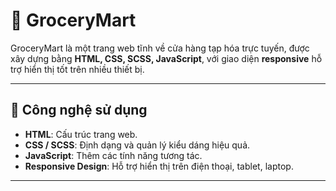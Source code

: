 # 🛒 GroceryMart

GroceryMart là một trang web tĩnh về cửa hàng tạp hóa trực tuyến, được xây dựng bằng **HTML, CSS, SCSS, JavaScript**, với giao diện **responsive** hỗ trợ hiển thị tốt trên nhiều thiết bị.

---

## 🚀 Công nghệ sử dụng

-   **HTML**: Cấu trúc trang web.
-   **CSS / SCSS**: Định dạng và quản lý kiểu dáng hiệu quả.
-   **JavaScript**: Thêm các tính năng tương tác.
-   **Responsive Design**: Hỗ trợ hiển thị trên điện thoại, tablet, laptop.

---

